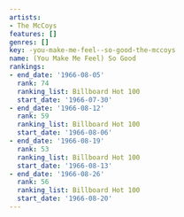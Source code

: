 ```yaml
---
artists:
- The McCoys
features: []
genres: []
key: -you-make-me-feel--so-good-the-mccoys
name: (You Make Me Feel) So Good
rankings:
- end_date: '1966-08-05'
  rank: 74
  ranking_list: Billboard Hot 100
  start_date: '1966-07-30'
- end_date: '1966-08-12'
  rank: 59
  ranking_list: Billboard Hot 100
  start_date: '1966-08-06'
- end_date: '1966-08-19'
  rank: 53
  ranking_list: Billboard Hot 100
  start_date: '1966-08-13'
- end_date: '1966-08-26'
  rank: 56
  ranking_list: Billboard Hot 100
  start_date: '1966-08-20'
---
```


